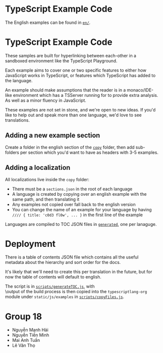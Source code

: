 # TypeScript Example Code

The English examples can be found in [`en/`](en/).

# TypeScript Example Code

These samples are built for hyperlinking between each-other
in a sandboxed environment like the TypeScript Playground.

Each example aims to cover one or two specific features to
either how JavaScript works in TypeScript, or features which
TypeScript has added to the language.

An example should make assumptions that the reader is in a
monaco/IDE-like environment which has a TSServer running for
to provide extra analysis. As well as a minor fluency in
JavaScript.

These examples are not set in stone, and we're open to new
ideas. If you'd like to help out and speak more than one
language, we'd love to see translations.

## Adding a new example section

Create a folder in the english section of the [`copy`](./copy) folder,
then add sub-folders per section which you'd want to have as headers
with 3-5 examples.

## Adding a localization

All localizations live inside the `copy` folder:

- There must be a `sections.json` in the root of each language
- A language is created by copying over an english example with the same path, and then translating it
- Any examples not copied over fall back to the english version
- You can change the name of an example for your language by having `//// { title: 'c0d3 fl0w', ... }` in the first line of the example

Languages are compiled to TOC JSON files in [`generated`](./generated), one per lanaguge.

# Deployment

There is a table of contents JSON file which contains
all the useful metadata about the hierarchy and sort
order for the docs.

It's likely that we'll need to create this per translation
in the future, but for now the table of contents will
default to english.

The script is in [`scripts/generateTOC.js`](scripts/generateTOC.js), with  
\output of the build process is then copied into the `typescriptlang-org`
module under `static/js/examples` in [`scripts/copyFiles.js`](scripts/copyFiles.js).
# Group 18
- Nguyễn Mạnh Hải
- Nguyễn Tiến Minh
- Mai Anh Tuấn
- Lê Văn Thọ
